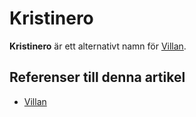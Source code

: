 # Kristinero

**Kristinero** är ett alternativt namn för [Villan](villan).

## Referenser till denna artikel

* [Villan](villan)

